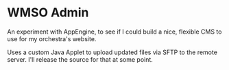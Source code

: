 WMSO Admin
==========

An experiment with AppEngine, to see if I could build a nice, flexible CMS to use for my
orchestra's website. 

Uses a custom Java Applet to upload updated files via SFTP to the remote server. I'll release the
source for that at some point.
